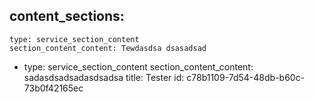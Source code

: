 content_sections:
  - 
    type: service_section_content
    section_content_content: Tewdasdsa dsasadsad
  - 
    type: service_section_content
    section_content_content: sadasdsadsadasdsadsa
title: Tester
id: c78b1109-7d54-48db-b60c-73b0f42165ec
